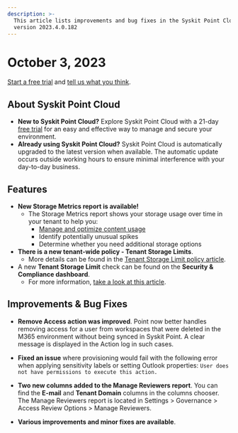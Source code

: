 ```yaml
---
description: >-
  This article lists improvements and bug fixes in the Syskit Point Cloud
  version 2023.4.0.182
---
```


# October 3, 2023

[Start a free trial](https://www.syskit.com/products/point/free-trial/) and [tell us what you think](https://www.syskit.com/company/contact-us/).

## About Syskit Point Cloud

* **New to Syskit Point Cloud?** Explore Syskit Point Cloud with a 21-day [free trial](https://www.syskit.com/products/point/free-trial/) for an easy and effective way to manage and secure your environment.
* **Already using Syskit Point Cloud?** Syskit Point Cloud is automatically upgraded to the latest version when available. The automatic update occurs outside working hours to ensure minimal interference with your day-to-day business.

## Features
* **New Storage Metrics report is available!**
  * The Storage Metrics report shows your storage usage over time in your tenant to help you: 
    * [Manage and optimize content usage](../../governance-and-automation/optimize-storage.md)
    * Identify potentially unusual spikes
    * Determine whether you need additional storage options
* **There is a new tenant-wide policy - Tenant Storage Limits**.
  * More details can be found in the [Tenant Storage Limit policy article](../../governance-and-automation/automated-workflows/tenant-storage-admin.md).
* A new **Tenant Storage Limit** check can be found on the **Security & Compliance dashboard**.
  * For more information, [take a look at this article](../../governance-and-automation/security-compliance-checks/tenant-storage.md).

## Improvements & Bug Fixes

* **Remove Access action was improved**. Point now better handles removing access for a user from workspaces that were deleted in the M365 environment without being synced in Syskit Point. A clear message is displayed in the Action log in such cases.
* **Fixed an issue** where provisioning would fail with the following error when applying sensitivity labels or setting Outlook properties:
`User does not have permissions to execute this action.`
* **Two new columns added to the Manage Reviewers report**. You can find the **E-mail** and **Tenant Domain** columns in the columns chooser. The Manage Reviewers report is located in Settings > Governance > Access Review Options > Manage Reviewers.

* **Various improvements and minor fixes are available**.
